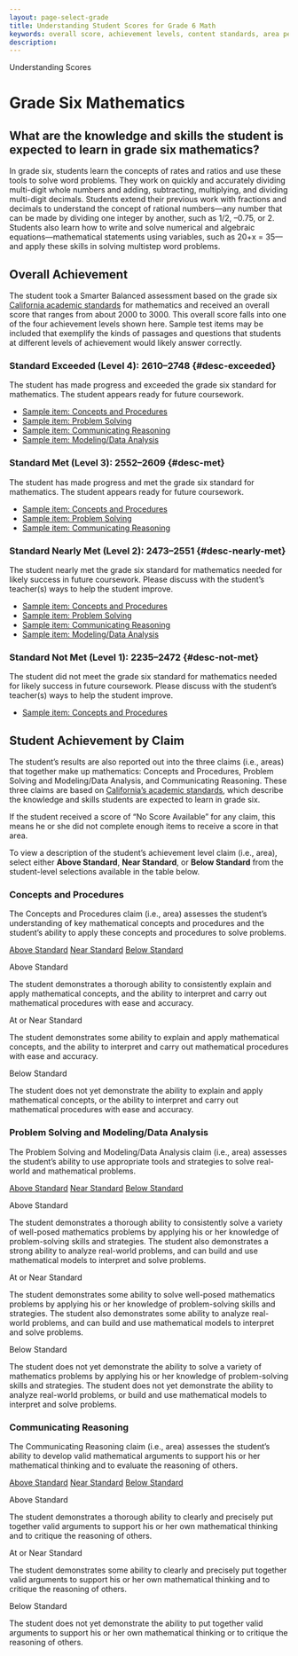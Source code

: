 ```yaml
---
layout: page-select-grade
title: Understanding Student Scores for Grade 6 Math
keywords: overall score, achievement levels, content standards, area performance level, EAP
description:
---
```


<div class="herring" markdown="1">

Understanding Scores

# Grade Six Mathematics

## What are the knowledge and skills the student is expected to learn in grade six mathematics?

In grade six, students learn the concepts of rates and ratios and use these tools to solve word problems. They work on quickly and accurately dividing multi-digit whole numbers and adding, subtracting, multiplying, and dividing multi-digit decimals. Students extend their previous work with fractions and decimals to understand the concept of rational numbers—any number that can be made by dividing one integer by another, such as 1/2, –0.75, or 2. Students also learn how to write and solve numerical and algebraic equations—mathematical statements using variables, such as 20+x = 35—and apply these skills in solving multistep word problems.

## Overall Achievement

The student took a Smarter Balanced assessment based on the grade six [California academic standards](http://www.cde.ca.gov/be/st/ss/index.asp) for mathematics and received an overall score that ranges from about 2000 to 3000. This overall score falls into one of the four achievement levels shown here. Sample test items may be included that exemplify the kinds of passages and questions that students at different levels of achievement would likely answer correctly.

<div class="accordion" markdown="1">

### Standard Exceeded (Level 4): 2610–2748 {#desc-exceeded}

The student has made progress and exceeded the grade six standard for mathematics. The student appears ready for future coursework.

- [Sample item: Concepts and Procedures](http://sampleitems.smarterbalanced.org/Item/187-3674)
- [Sample item: Problem Solving](http://sampleitems.smarterbalanced.org/Item/187-3511)
- [Sample item: Communicating Reasoning](http://sampleitems.smarterbalanced.org/Item/187-3557)
- [Sample item: Modeling/Data Analysis](http://sampleitems.smarterbalanced.org/Item/187-3615)

</div>
<div class="accordion" markdown="1">

### Standard Met (Level 3): 2552–2609 {#desc-met}

The student has made progress and met the grade six standard for mathematics. The student appears ready for future coursework.

- [Sample item: Concepts and Procedures](http://sampleitems.smarterbalanced.org/Item/187-3501)
- [Sample item: Problem Solving](http://sampleitems.smarterbalanced.org/Item/187-3336)
- [Sample item: Communicating Reasoning](http://sampleitems.smarterbalanced.org/Item/187-3565)

</div>
<div class="accordion" markdown="1">

### Standard Nearly Met (Level 2): 2473–2551  {#desc-nearly-met}

The student nearly met the grade six standard for mathematics needed for likely success in future coursework. Please discuss with the student’s teacher(s) ways to help the student improve.

- [Sample item: Concepts and Procedures](http://sampleitems.smarterbalanced.org/Item/187-3499)
- [Sample item: Problem Solving](http://sampleitems.smarterbalanced.org/Item/187-3332)
- [Sample item: Communicating Reasoning](http://sampleitems.smarterbalanced.org/Item/187-3326)
- [Sample item: Modeling/Data Analysis](http://sampleitems.smarterbalanced.org/Item/187-3399)

</div>
<div class="accordion" markdown="1">

### Standard Not Met (Level 1): 2235–2472 {#desc-not-met}

The student did not meet the grade six standard for mathematics needed for likely success in future coursework. Please discuss with the student’s teacher(s) ways to help the student improve.

- [Sample item: Concepts and Procedures](http://sampleitems.smarterbalanced.org/Item/187-3503)

</div>

## Student Achievement by Claim

The student’s results are also reported out into the three claims (i.e., areas) that together make up mathematics: Concepts and Procedures, Problem Solving and Modeling/Data Analysis, and Communicating Reasoning. These three claims are based on [California’s academic standards](http://www.cde.ca.gov/be/st/ss/index.asp), which describe the knowledge and skills students are expected to learn in grade six.

If the student received a score of “No Score Available” for any claim, this means he or she did not complete enough items to receive a score in that area.

To view a description of the student’s achievement level claim (i.e., area), select either **Above Standard**, **Near Standard**, or **Below Standard** from the student-level selections available in the table below.

<div class="by-claim concepts">
	<div class="claim">
		<h3>Concepts and Procedures</h3>
		<p>The Concepts and Procedures claim (i.e., area) assesses the student’s understanding of key mathematical concepts and procedures and the student’s ability to apply these concepts and procedures to solve problems.</p>
	</div>
	<div class="standards" aria-live="polite">
		<div class="triggers" aria-hidden="true">
			<a href="" id="trigger-concepts-above">Above Standard</a>
			<a href="" id="trigger-concepts-near">Near Standard</a>
			<a href="" id="trigger-concepts-below">Below Standard</a>
		</div>
		<div id="concepts-above" class="std">
			<p class="hide">Above Standard</p>
			<p>The student demonstrates a thorough ability to consistently explain and apply mathematical concepts, and the ability to interpret and carry out mathematical procedures with ease and accuracy.</p>
		</div>
		<div id="concepts-near" class="std">
			<p class="hide">At or Near Standard</p>
			<p>The student demonstrates some ability to explain and apply mathematical concepts, and the ability to interpret and carry out mathematical procedures with ease and accuracy.</p>
		</div>
		<div id="concepts-below" class="std">
			<p class="hide">Below Standard</p>
			<p>The student does not yet demonstrate the ability to explain and apply mathematical concepts, or the ability to interpret and carry out mathematical procedures with ease and accuracy.</p>
		</div>
	</div>
	<div class="clear"></div>
</div>

<div class="by-claim solving">
	<div class="claim">
		<h3>Problem Solving and Modeling/Data Analysis</h3>
		<p>The Problem Solving and Modeling/Data Analysis claim (i.e., area) assesses the student’s ability to use appropriate tools and strategies to solve real-world and mathematical problems.</p>
	</div>
	<div class="standards" aria-live="polite">
		<div class="triggers" aria-hidden="true">
			<a href="" id="trigger-solving-above">Above Standard</a>
			<a href="" id="trigger-solving-near">Near Standard</a>
			<a href="" id="trigger-solving-below">Below Standard</a>
		</div>
		<div id="solving-above" class="std">
			<p class="hide">Above Standard</p>
			<p>The student demonstrates a thorough ability to consistently solve a variety of well-posed mathematics problems by applying his or her knowledge of problem-solving skills and strategies. The student also demonstrates a strong ability to analyze real-world problems, and can build and use mathematical models to interpret and solve problems.</p>
		</div>
		<div id="solving-near" class="std">
			<p class="hide">At or Near Standard</p>
			<p>The student demonstrates some ability to solve well-posed mathematics problems by applying his or her knowledge of problem-solving skills and strategies. The student also demonstrates some ability to analyze real-world problems, and can build and use mathematical models to interpret and solve problems.</p>
		</div>
		<div id="solving-below" class="std">
			<p class="hide">Below Standard</p>
			<p>The student does not yet demonstrate the ability to solve a variety of mathematics problems by applying his or her knowledge of problem-solving skills and strategies. The student does not yet demonstrate the ability to analyze real-world problems, or build and use mathematical models to interpret and solve problems.</p>
		</div>
	</div>
	<div class="clear"></div>
</div>

<div class="by-claim reasoning">
	<div class="claim">
		<h3>Communicating Reasoning </h3>
		<p>The Communicating Reasoning claim (i.e., area) assesses the student’s ability to develop valid mathematical arguments to support his or her mathematical thinking and to evaluate the reasoning of others.</p>
	</div>
	<div class="standards" aria-live="polite">
		<div class="triggers" aria-hidden="true">
			<a href="" id="trigger-reasoning-above">Above Standard</a>
			<a href="" id="trigger-reasoning-near">Near Standard</a>
			<a href="" id="trigger-reasoning-below">Below Standard</a>
		</div>
		<div id="reasoning-above" class="std">
			<p class="hide">Above Standard</p>
			<p>The student demonstrates a thorough ability to clearly and precisely put together valid arguments to support his or her own mathematical thinking and to critique the reasoning of others.</p>
		</div>
		<div id="reasoning-near" class="std">
			<p class="hide">At or Near Standard</p>
			<p>The student demonstrates some ability to clearly and precisely put together valid arguments to support his or her own mathematical thinking and to critique the reasoning of others.</p>
		</div>
		<div id="reasoning-below" class="std">
			<p class="hide">Below Standard</p>
			<p>The student does not yet demonstrate the ability to put together valid arguments to support his or her own mathematical thinking or to critique the reasoning of others.</p>
		</div>
	</div>
	<div class="clear"></div>
</div>

</div><!-- /.herring -->
